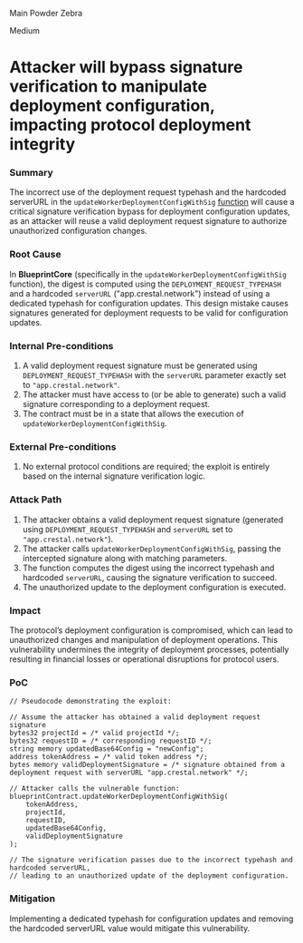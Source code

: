 Main Powder Zebra

Medium

# Attacker will bypass signature verification to manipulate deployment configuration, impacting protocol deployment integrity

### Summary

The incorrect use of the deployment request typehash and the hardcoded serverURL in the `updateWorkerDeploymentConfigWithSig` [function](https://github.com/sherlock-audit/2025-03-crestal-network/blob/main/crestal-omni-contracts/src/BlueprintCore.sol#L672) will cause a critical signature verification bypass for deployment configuration updates, as an attacker will reuse a valid deployment request signature to authorize unauthorized configuration changes.


### Root Cause

In **BlueprintCore** (specifically in the `updateWorkerDeploymentConfigWithSig` function), the digest is computed using the `DEPLOYMENT_REQUEST_TYPEHASH` and a hardcoded `serverURL` ("app.crestal.network") instead of using a dedicated typehash for configuration updates. This design mistake causes signatures generated for deployment requests to be valid for configuration updates.


### Internal Pre-conditions

1. A valid deployment request signature must be generated using `DEPLOYMENT_REQUEST_TYPEHASH` with the `serverURL` parameter exactly set to `"app.crestal.network"`.  
2. The attacker must have access to (or be able to generate) such a valid signature corresponding to a deployment request.  
3. The contract must be in a state that allows the execution of `updateWorkerDeploymentConfigWithSig`.

### External Pre-conditions

1. No external protocol conditions are required; the exploit is entirely based on the internal signature verification logic.


### Attack Path

1. The attacker obtains a valid deployment request signature (generated using `DEPLOYMENT_REQUEST_TYPEHASH` and `serverURL` set to `"app.crestal.network"`).  
2. The attacker calls `updateWorkerDeploymentConfigWithSig`, passing the intercepted signature along with matching parameters.  
3. The function computes the digest using the incorrect typehash and hardcoded `serverURL`, causing the signature verification to succeed.  
4. The unauthorized update to the deployment configuration is executed.



### Impact

The protocol’s deployment configuration is compromised, which can lead to unauthorized changes and manipulation of deployment operations. This vulnerability undermines the integrity of deployment processes, potentially resulting in financial losses or operational disruptions for protocol users.


### PoC

```solidity
// Pseudocode demonstrating the exploit:

// Assume the attacker has obtained a valid deployment request signature
bytes32 projectId = /* valid projectId */;
bytes32 requestID = /* corresponding requestID */;
string memory updatedBase64Config = "newConfig";
address tokenAddress = /* valid token address */;
bytes memory validDeploymentSignature = /* signature obtained from a deployment request with serverURL "app.crestal.network" */;

// Attacker calls the vulnerable function:
blueprintContract.updateWorkerDeploymentConfigWithSig(
    tokenAddress,
    projectId,
    requestID,
    updatedBase64Config,
    validDeploymentSignature
);

// The signature verification passes due to the incorrect typehash and hardcoded serverURL,
// leading to an unauthorized update of the deployment configuration.
```


### Mitigation

Implementing a dedicated typehash for configuration updates and removing the hardcoded serverURL value would mitigate this vulnerability.
